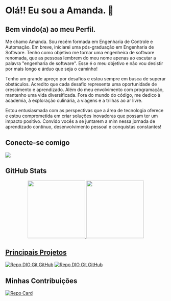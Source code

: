 
<div>
    <h1>Olá!! Eu sou a Amanda. 👋 </h1>
    <h2>Bem vindo(a) ao meu Perfil.</h2>
    <p> Me chamo Amanda. Sou recém formada em Engenharia de Controle e Automação. Em breve, iniciarei uma pós-graduação em Engenharia de Software. Tenho como objetivo me tornar uma engenheira de software renomada, que as pessoas lembrem do meu nome apenas ao escutar a palavra "engenharia de software". Esse é o meu objetivo e não vou desistir por mais longo e árduo que seja o caminho!
    </p>
    <p>Tenho um grande apreço por desafios e estou sempre em busca de superar obstáculos. Acredito que cada desafio representa uma oportunidade de crescimento e aprendizado. Além do meu envolvimento com programação, mantenho uma vida diversificada. Fora do mundo do código, me dedico à academia, à exploração culinária, a viagens e a trilhas ao ar livre.
    </p>
    <p>
    Estou entusiasmada com as perspectivas que a área de tecnologia oferece e estou comprometida em criar soluções inovadoras que possam ter um impacto positivo. Convido vocês a se juntarem a mim nessa jornada de aprendizado contínuo, desenvolvimento pessoal e conquistas constantes!
    </p>
</div>
<div>
    <h2>Conecte-se comigo</h2>
   <a href="https://www.linkedin.com/in/amanda-akiau-/" target="_blank"><img src="https://img.shields.io/badge/-LinkedIn-%230077B5?style=for-the-badge&logo=linkedin&logoColor=white" target="_blank"></a> 
</div>

<div>
  <h2>GitHub Stats</h2>
<div align="center">
  <a href="https://github.com/amandaakiau">
  <img height="180em" src="https://github-readme-stats.vercel.app/api?username=amandaakiau&show_icons=true&theme=tokyonight&include_all_commits=true&count_private=true"/>
  <img height="180em" src="https://github-readme-stats.vercel.app/api/top-langs/?username=amandaakiau&layout=compact&langs_count=7&theme=tokyonight"/>
</div>


## Principais Projetos
[![Repo DIO Git GitHub](https://github-readme-stats.vercel.app/api/pin/?username=amandaakiau&repo=carFaceDetection&bg_color=000&border_color=30A3DC&show_icons=true&icon_color=30A3DC&title_color=E94D5F&text_color=FFF)](https://github.com/amandaakiau/carFaceDetection)
[![Repo DIO Git GitHub](https://github-readme-stats.vercel.app/api/pin/?username=amandaakiau&repo=colorRecognition&bg_color=000&border_color=30A3DC&show_icons=true&icon_color=30A3DC&title_color=E94D5F&text_color=FFF)](https://github.com/amandaakiau/colorRecognition)


## Minhas Contribuições
[![Repo Card](https://github-readme-stats.vercel.app/api/pin/?username=amandaakiau&repo=dio-lab-open-source&bg_color=000&border_color=30A3DC&show_icons=true&icon_color=30A3DC&title_color=E94D5F&text_color=FFF)](thhps://github.com/amandaakiau/dio-lab-open-source)